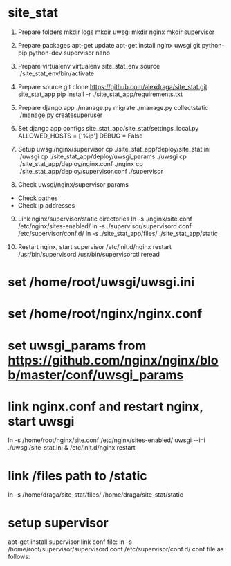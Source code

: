 # site_stat
1. Prepare folders
mkdir logs
mkdir uwsgi
mkdir nginx
mkdir supervisor

2. Prepare packages
apt-get update
apt-get install nginx uwsgi git python-pip python-dev supervisor nano

3. Prepare virtualenv
virtualenv site_stat_env
source ./site_stat_env/bin/activate

4. Prepare source
git clone https://github.com/alexdraga/site_stat.git site_stat_app
pip install -r ./site_stat_app/requirements.txt

5. Prepare django app
./manage.py migrate
./manage.py collectstatic
./manage.py createsuperuser

6. Set django app configs
site_stat_app/site_stat/settings_local.py
ALLOWED_HOSTS = ['%ip']
DEBUG = False

7. Setup uwsgi/nginx/supervisor
cp ./site_stat_app/deploy/site_stat.ini ./uwsgi
cp ./site_stat_app/deploy/uwsgi_params ./uwsgi
cp ./site_stat_app/deploy/nginx.conf ./nginx
cp ./site_stat_app/deploy/supervisor.conf ./supervisor

8. Check uwsgi/nginx/supervisor params 
- Check pathes
- Check ip addresses

9. Link nginx/supervisor/static directories
ln -s ./nginx/site.conf /etc/nginx/sites-enabled/
ln -s ./supervisor/supervisord.conf  /etc/supervisor/conf.d/
ln -s ./site_stat_app/files/ ./site_stat_app/static

10. Restart nginx, start supervisor
/etc/init.d/nginx restart
/usr/bin/supervisord
/usr/bin/supervisorctl reread

# set /home/root/uwsgi/uwsgi.ini


# set /home/root/nginx/nginx.conf

# set uwsgi_params from https://github.com/nginx/nginx/blob/master/conf/uwsgi_params

# link nginx.conf and restart nginx, start uwsgi
ln -s /home/root/nginx/site.conf /etc/nginx/sites-enabled/
uwsgi --ini ./uwsgi/site_stat.ini &
/etc/init.d/nginx restart

# link /files path to /static 
ln -s /home/draga/site_stat/files/ /home/draga/site_stat/static

# setup supervisor
apt-get install supervisor
link conf file:
ln -s /home/root/supervisor/supervisord.conf  /etc/supervisor/conf.d/
conf file as follows:



